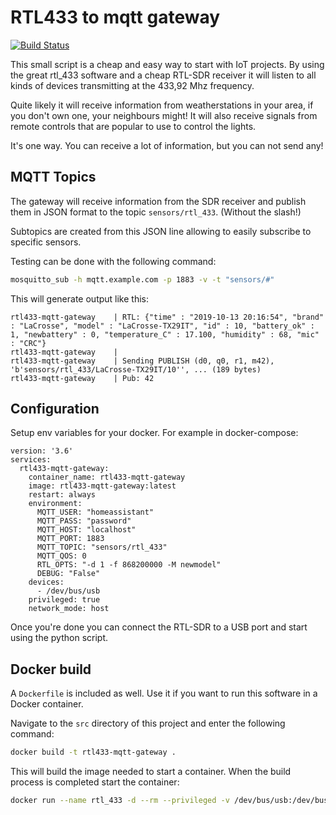 # RTL433 to mqtt gateway

[![Build Status](https://travis-ci.org/kpucynski/RTL433-to-mqtt.svg?branch=master)](https://travis-ci.org/kpucynski/RTL433-to-mqtt)

This small script is a cheap and easy way to start with IoT projects.
By using the great rtl_433 software and a cheap RTL-SDR receiver it will listen to all kinds of devices transmitting at the 433,92 Mhz frequency.

Quite likely it will receive information from weatherstations in your area,
if you don't own one, your neighbours might!
It will also receive signals from remote controls that are popular to use to
control the lights.

It's one way. You can receive a lot of information, but you can not send any!

## MQTT Topics
The gateway will receive information from the SDR receiver and publish them in JSON format to the topic `sensors/rtl_433`. (Without the slash!)

Subtopics are created from this JSON line allowing to easily subscribe to specific sensors.

Testing can be done with the following command:
```bash
mosquitto_sub -h mqtt.example.com -p 1883 -v -t "sensors/#"
```

This will generate output like this:

```
rtl433-mqtt-gateway    | RTL: {"time" : "2019-10-13 20:16:54", "brand" : "LaCrosse", "model" : "LaCrosse-TX29IT", "id" : 10, "battery_ok" : 1, "newbattery" : 0, "temperature_C" : 17.100, "humidity" : 68, "mic" : "CRC"}
rtl433-mqtt-gateway    | 
rtl433-mqtt-gateway    | Sending PUBLISH (d0, q0, r1, m42), 'b'sensors/rtl_433/LaCrosse-TX29IT/10'', ... (189 bytes)
rtl433-mqtt-gateway    | Pub: 42
```

## Configuration
Setup env variables for your docker. For example in docker-compose:

```
version: '3.6'
services:
  rtl433-mqtt-gateway:
    container_name: rtl433-mqtt-gateway
    image: rtl433-mqtt-gateway:latest
    restart: always
    environment:
      MQTT_USER: "homeassistant"
      MQTT_PASS: "password"
      MQTT_HOST: "localhost"
      MQTT_PORT: 1883
      MQTT_TOPIC: "sensors/rtl_433"
      MQTT_QOS: 0
      RTL_OPTS: "-d 1 -f 868200000 -M newmodel"
      DEBUG: "False"
    devices:
      - /dev/bus/usb
    privileged: true
    network_mode: host
```

Once you're done you can connect the RTL-SDR to a USB port and start using the
python script.

## Docker build
A `Dockerfile` is included as well. Use it if you want to run this software in a Docker container.

Navigate to the `src` directory of this project and enter the following command:

```bash
docker build -t rtl433-mqtt-gateway .
```

This will build the image needed to start a container. When the build process is completed start the container:

```bash
docker run --name rtl_433 -d --rm --privileged -v /dev/bus/usb:/dev/bus/usb  rtl433-mqtt-gateway
```
